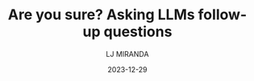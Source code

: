 ---
layout: post
type: post
title: "Are you sure? Asking LLMs follow-up questions"
date: 2023-12-29
category: notebook
comments: true
author: "LJ MIRANDA"
published: true
header-img: /assets/png/llm-follow-up/header.png
tags: [nlp, llm, large language models, rlhf, natural language processing]
description: |
excerpt: |
---